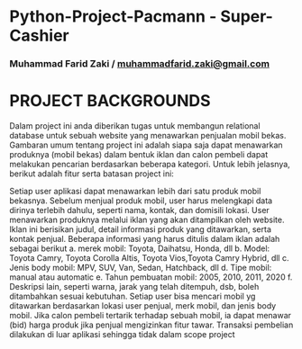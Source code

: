 # Python-Project-Pacmann - Super-Cashier
### Muhammad Farid Zaki / muhammadfarid.zaki@gmail.com

# PROJECT BACKGROUNDS
Dalam project ini anda diberikan tugas untuk membangun relational database untuk sebuah website yang menawarkan penjualan mobil bekas. Gambaran umum tentang project ini adalah siapa saja dapat menawarkan produknya (mobil bekas) dalam bentuk iklan dan calon pembeli dapat melakukan pencarian berdasarkan beberapa kategori. Untuk lebih jelasnya, berikut adalah fitur serta batasan project ini:

Setiap user aplikasi dapat menawarkan lebih dari satu produk mobil bekasnya.
Sebelum menjual produk mobil, user harus melengkapi data dirinya terlebih dahulu, seperti nama, kontak, dan domisili lokasi.
User menawarkan produknya melalui iklan yang akan ditampilkan oleh website.
Iklan ini berisikan judul, detail informasi produk yang ditawarkan, serta kontak penjual.
Beberapa informasi yang harus ditulis dalam iklan adalah sebagai berikut a. merek mobil: Toyota, Daihatsu, Honda, dll b. Model: Toyota Camry, Toyota Corolla Altis, Toyota Vios,Toyota Camry Hybrid, dll c. Jenis body mobil: MPV, SUV, Van, Sedan, Hatchback, dll d. Tipe mobil: manual atau automatic e. Tahun pembuatan mobil: 2005, 2010, 2011, 2020 f. Deskripsi lain, seperti warna, jarak yang telah ditempuh, dsb, boleh ditambahkan sesuai kebutuhan.
Setiap user bisa mencari mobil yg ditawarkan berdasarkan lokasi user penjual, merk mobil, dan jenis body mobil.
Jika calon pembeli tertarik terhadap sebuah mobil, ia dapat menawar (bid) harga produk jika penjual mengizinkan fitur tawar.
Transaksi pembelian dilakukan di luar aplikasi sehingga tidak dalam scope project
